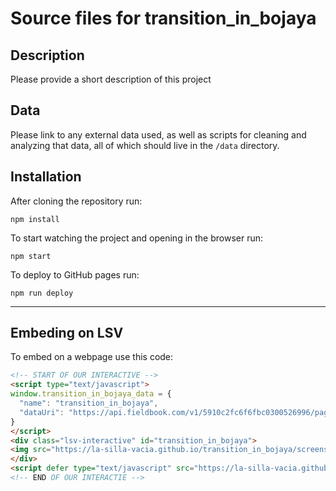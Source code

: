 Source files for transition_in_bojaya
=====

## Description

Please provide a short description of this project

## Data
Please link to any external data used, as well as scripts for cleaning and analyzing that data, all of which should live in the `/data` directory.

## Installation
After cloning the repository run:
```
npm install
```

To start watching the project and opening in the browser run:
```
npm start
```

To deploy to GitHub pages run:
```
npm run deploy
```

---

## Embeding on LSV
To embed on a webpage use this code:
```html
<!-- START OF OUR INTERACTIVE -->
<script type="text/javascript">
window.transition_in_bojaya_data = {
  "name": "transition_in_bojaya",
  "dataUri": "https://api.fieldbook.com/v1/5910c2fc6f6fbc0300526996/pages"
}
</script>
<div class="lsv-interactive" id="transition_in_bojaya">
<img src="https://la-silla-vacia.github.io/transition_in_bojaya/screenshot.png" class="screenshot" style="width:100%;">
</div>
<script defer type="text/javascript" src="https://la-silla-vacia.github.io/transition_in_bojaya/script.js"></script>
<!-- END OF OUR INTERACTIE -->
```